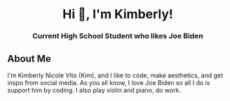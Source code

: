 <h1 align="center">Hi 👋, I'm Kimberly!</h1>
<h3 align="center">Current High School Student who likes Joe Biden</h3>

## About Me
I'm Kimberly Nicole Vito (Kim), and I like to code, make aesthetics, and get inspo from social media. As you all know, I love Joe Biden so all I do is support him by coding. I also play violin and piano, do work. 
